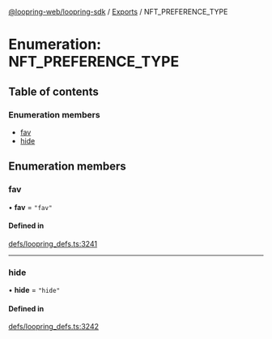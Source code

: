 [@loopring-web/loopring-sdk](../README.md) / [Exports](../modules.md) / NFT\_PREFERENCE\_TYPE

# Enumeration: NFT\_PREFERENCE\_TYPE

## Table of contents

### Enumeration members

- [fav](NFT_PREFERENCE_TYPE.md#fav)
- [hide](NFT_PREFERENCE_TYPE.md#hide)

## Enumeration members

### fav

• **fav** = `"fav"`

#### Defined in

[defs/loopring_defs.ts:3241](https://github.com/Loopring/loopring_sdk/blob/24fdf4c/src/defs/loopring_defs.ts#L3241)

___

### hide

• **hide** = `"hide"`

#### Defined in

[defs/loopring_defs.ts:3242](https://github.com/Loopring/loopring_sdk/blob/24fdf4c/src/defs/loopring_defs.ts#L3242)
